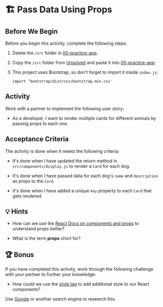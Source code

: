 # 🏗️ Pass Data Using Props 

## Before We Begin

Before you begin this activity, complete the following steps:

1. Delete the `/src` folder in [00-practice-app](../00-practice-app/).

2. Copy the `/src` folder from [Unsolved](./Unsolved/) and paste it into [00-practice-app](../00-practice-app/).

3. This project uses Bootstrap, so don't forget to import it inside `index.js`:

      `import 'bootstrap/dist/css/bootstrap.min.css'`

## Activity

Work with a partner to implement the following user story:

* As a developer, I want to render multiple cards for different animals by passing props to each one.

## Acceptance Criteria

The activity is done when it meets the following criteria:

* It's done when I have updated the return method in `src/components/Display.js` to render a `Card` for each dog.

* It's done when I have passed data for each dog's `name` and `description` as props to the `Card`.

* It's done when I have added a unique `key` property to each `Card` that gets rendered.  

## 💡 Hints

* How can we use the [React Docs on components and props](https://facebook.github.io/react/docs/components-and-props.html) to understand props better?

* What is the term **props** short for?

## 🏆 Bonus

If you have completed this activity, work through the following challenge with your partner to further your knowledge:

* How could we use the [style tag](https://facebook.github.io/react/docs/dom-elements.html#style) to add additional style to our React components?

Use [Google](https://www.google.com) or another search engine to research this.
